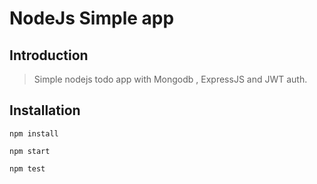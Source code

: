 # NodeJs Simple app

## Introduction

> Simple nodejs todo app with Mongodb , ExpressJS and JWT auth.

## Installation

`npm install`

`npm start`

`npm test`
